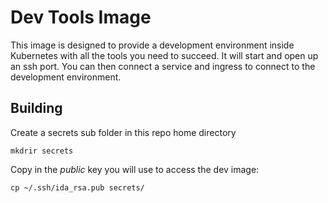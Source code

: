 # Dev Tools Image

This image is designed to provide a development environment inside Kubernetes with all the tools you need to succeed.
It will start and open up an ssh port.  You can then connect a service and ingress to connect to the development environment.

## Building

Create a secrets sub folder in this repo home directory

```
mkdrir secrets
```

Copy in the *public* key  you will use to access the dev image:

```
cp ~/.ssh/ida_rsa.pub secrets/
```

